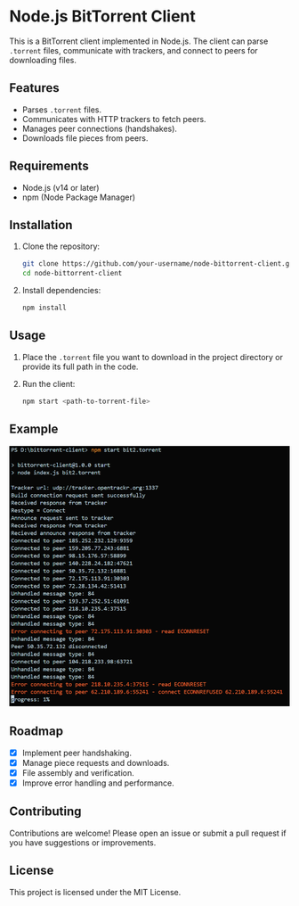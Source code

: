 # Node.js BitTorrent Client

This is a BitTorrent client implemented in Node.js. The client can parse `.torrent` files, communicate with trackers, and connect to peers for downloading files.

## Features
- Parses `.torrent` files.
- Communicates with HTTP trackers to fetch peers.
- Manages peer connections (handshakes).
- Downloads file pieces from peers.

## Requirements

- Node.js (v14 or later)
- npm (Node Package Manager)

## Installation

1. Clone the repository:

    ```bash
    git clone https://github.com/your-username/node-bittorrent-client.git
    cd node-bittorrent-client
    ```

2. Install dependencies:

    ```bash
    npm install
    ```

## Usage

1. Place the `.torrent` file you want to download in the project directory or provide its full path in the code.
2. Run the client:

    ```bash
    npm start <path-to-torrent-file>
    ```

## Example

![Output Example](example.png)


## Roadmap
- [x] Implement peer handshaking.
- [x] Manage piece requests and downloads.
- [x] File assembly and verification.
- [x] Improve error handling and performance.

## Contributing

Contributions are welcome! Please open an issue or submit a pull request if you have suggestions or improvements.

## License

This project is licensed under the MIT License.
